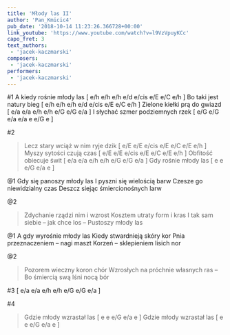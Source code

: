 ```yaml
---
title: 'Młody las II'
author: 'Pan_Kmicic4'
pub_date: '2018-10-14 11:23:26.366728+00:00'
link_youtube: 'https://www.youtube.com/watch?v=l9VzVpuyKCc'
capo_fret: 3
text_authors:
 - 'jacek-kaczmarski'
composers:
 - 'jacek-kaczmarski'
performers:
 - 'jacek-kaczmarski'
---
```


#1
A kiedy rośnie młody las [ e/h e/h e/h e/d e/cis e/E e/C e/h ]
Bo taki jest natury bieg [ e/h e/h e/h e/d e/cis e/E e/C e/h ]
Zielone kiełki prą do gwiazd [ e/a e/a e/h e/h e/G e/G e/a  ]
I słychać szmer podziemnych rzek [ e/G e/G e/a e/a e e/G e  ]

#2
>Lecz stary wciąż w nim ryje dzik [ e/E e/E e/cis e/E e/C e/E e/h ]
>Myszy sytości czują czas [ e/E e/E e/cis e/E e/C e/E e/h ]
>Obfitość obiecuje świt [ e/a e/a e/h e/h e/G e/G e/a ]
>Gdy rośnie młody las [ e e e/G e/a e ]

@1
Gdy się panoszy młody las
I pyszni się wielością barw
Czesze go niewidzialny czas
Deszcz siejąc śmiercionośnych larw

@2
>Zdychanie rządzi nim i wzrost
>Kosztem utraty form i kras
>I tak sam siebie – jak chce los –
>Pustoszy młody las

@1
A gdy wyrośnie młody las
Kiedy stwardnieją skóry kor
Pnia przeznaczeniem – nagi maszt
Korzeń – sklepieniem lisich nor

@2
>Pozorem wieczny koron chór
>Wzrosłych na próchnie własnych ras –
>Bo śmiercią swą lśni nocą bór 

#3
[ e/a e/a e/h e/h e/G e/G e/a ]

#4
>Gdzie młody wzrastał las [ e e e/G e/a e ]
>Gdzie młody wzrastał las [ e e e/G e/a e ]